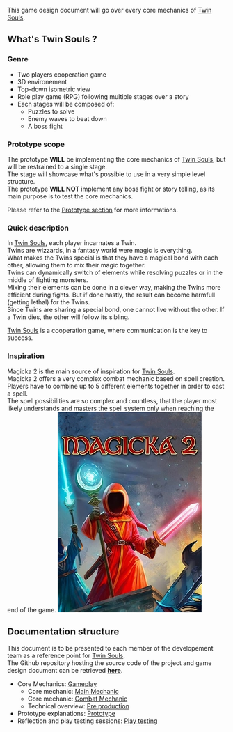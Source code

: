 ﻿This game design document will go over every core mechanics of <ins>Twin Souls</ins>.

## What's Twin Souls ?

### Genre

* Two players cooperation game
* 3D environement
* Top-down isometric view
* Role play game (RPG) following multiple stages over a story
* Each stages will be composed of:
    * Puzzles to solve
    * Enemy waves to beat down
    * A boss fight

### Prototype scope

The prototype **WILL** be implementing the core mechanics of <ins>Twin Souls</ins>, but will be restrained to a single stage. <br/>
The stage will showcase what's possible to use in a very simple level structure. <br/>
The prototype **WILL NOT** implement any boss fight or story telling, as its main purpose is to test the core mechanics. <br/>

Please refer to the [Prototype section](<../prototype/index.md>) for more informations.

### Quick description

In <ins>Twin Souls</ins>, each player incarnates a Twin. <br/>
Twins are wizzards, in a fantasy world were magic is everything. <br/>
What makes the Twins special is that they have a magical bond with each other, allowing them to mix their magic together. <br/>
Twins can dynamically switch of elements while resolving puzzles or in the middle of fighting monsters. <br/>
Mixing their elements can be done in a clever way, making the Twins more efficient during fights. 
But if done hastly, the result can become harmfull (getting lethal) for the Twins. <br/>
Since Twins are sharing a special bond, one cannot live without the other. If a Twin dies, the other will follow its sibling. <br/>

<ins>Twin Souls</ins> is a cooperation game, where communication is the key to success.

### Inspiration

Magicka 2 is the main source of inspiration for <ins>Twin Souls</ins>. <br/>
Magicka 2 offers a very complex combat mechanic based on spell creation.<br/>
Players have to combine up to 5 different elements together in order to cast a spell. <br/>
The spell possibilities are so complex and countless, that the player most likely understands and masters the spell system only when reaching the end of the game.
![Magicka II](../img/magicka.jpg)

## Documentation structure

This document is to be presented to each member of the developement team as a reference point for <ins>Twin Souls</ins>. <br/>
The Github repository hosting the source code of the project and game design document can be retrieved 
[**here**](https://github.com/Mathieu-Schmerber/TwinSouls_prototype).

* Core Mechanics: [Gameplay](<index.md>)
    * Core mechanic: [Main Mechanic](<main-mechanic/Link-concept.md>)
    * Core mechanic: [Combat Mechanic](<combat-mechanic/weapons.md>)
    * Technical overview: [Pre production](<pre-production/technical.md>)
* Prototype explanations: [Prototype](<../prototype/index.md>)
* Reflection and play testing sessions: [Play testing](<../playtesting/index.md>)
